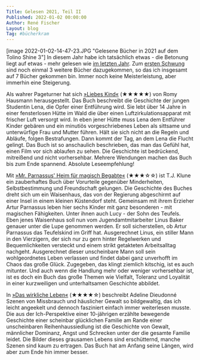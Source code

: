 ```yaml
---
Title: Gelesen 2021, Teil II
Published: 2022-01-02 00:00:00
Author: René Fischer
Layout: blog
Tag: #bücherkram
---
```

[image 2022-01-02-14-47-23.JPG "Gelesene Bücher in 2021 auf dem Tolino Shine 3"]
In diesem Jahr habe ich tatsächlich etwas - die Betonung liegt auf etwas - mehr gelesen wie [im letzten Jahr](/gelesen-2020). Zum [ersten Schwung](/gelesen-2021-teil-i) sind noch einmal 3 weitere Bücher dazugekommen, so das ich insgesamt auf 7 Bücher gekommen bin. Immer noch keine Meisterleistung, aber immerhin eine Steigerung.

Als wahrer Pageturner hat sich [»Liebes Kind«](https://www.lovelybooks.de/autor/Romy-Hausmann/Liebes-Kind-1869896940-w/) (★★★★★) von Romy Hausmann herausgestellt. Das Buch beschreibt die Geschichte der jungen Studentin Lena, die Opfer einer Entführung wird. Sie lebt über 14 Jahre in einer fensterlosen Hütte im Wald die über einen Luftzirkulationsapparat mit frischer Luft versorgt wird. In eben jener Hütte muss Lena dem Entführer Kinder gebären und ein minutiös vorgeschriebenes Leben als sittsame und unterwürfige Frau und Mutter führen. Hält sie sich nicht an die Regeln und Abläufe, folgen Bestrafungen. Dann kommt der Tag, an dem Lena die Flucht gelingt. Das Buch ist so anschaulich beschrieben, das man das Gefühl hat, einen Film vor sich ablaufen zu sehen. Die Geschichte ist bedrückend, mitreißend und nicht vorhersehbar. Mehrere Wendungen machen das Buch bis zum Ende spannend. Absolute Leseempfehlung!

Mit [»Mr. Parnassus' Heim für magisch Begabte«](https://www.lovelybooks.de/autor/TJ-Klune/Mr-Parnassus-Heim-f%C3%BCr-magisch-Begabte-2793816059-w/) (★★★☆☆) ist T.J. Klune ein zauberhaftes Buch über Vorurteile gegenüber Minderheiten, Selbstbestimmung und Freundschaft gelungen. Die Geschichte des Buches dreht sich um ein Waisenhaus, das von der Regierung abgeschirmt auf einer Insel in einem kleinen Küstendorf steht. Gemeinsam mit ihrem Erzieher Artur Parnassus leben hier sechs Kinder mit ganz besonderen - mit magischen Fähigkeiten. Unter ihnen auch Lucy - der Sohn des Teufels. Eben jenes Waisenhaus soll nun vom Jugendamtmitarbeiter Linus Baker genauer unter die Lupe genommen werden. Er soll sicherstellen, ob Artur Parnassus das Teufelskind im Griff hat. Ausgerechnet Linus, ein stiller Mann in den Vierzigern, der sich nur zu gern hinter Regelwerken und Bequemlichkeiten versteckt und einem strikt getakteten Arbeitsalltag nachgeht. Ausgerechnet dieser unscheinbare Mann soll sein wohlgeordnetes Leben verlassen und findet dabei ganz unverhofft im Chaos das große Glück. Zugegeben, das klingt ziemlich kitschig, ist es auch mitunter. Und auch wenn die Handlung mehr oder weniger vorhersehbar ist, ist es doch ein Buch das große Themen wie Vielfalt, Toleranz und Loyalität in einer kurzweiligen und unterhaltsamen Geschichte abbildet.

In [»Das wirkliche Leben«](https://www.lovelybooks.de/autor/Adeline-Dieudonn%C3%A9/Das-wirkliche-Leben-2328691362-w/) (★★★★☆) beschreibt Adeline Dieudonné Szenen von Missbrauch und häuslicher Gewalt so bildgewaltig, das ich leicht angeekelt und dennoch fasziniert einfach immer weiterlesen musste. Die aus der Ich-Perspektive einer 10-jährigen erzählte bewegende Geschichte einer scheinbar glücklichen Familie am Rande einer unscheinbaren Reihenhaussiedlung ist die Geschichte von Gewalt, männlicher Dominanz, Angst und Schrecken unter der die gesamte Familie leidet. Die Bilder dieses grausamen Lebens sind erschütternd, manche Szenen sind kaum zu ertragen. Das Buch hat am Anfang seine Längen, wird aber zum Ende hin immer besser.
